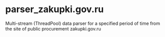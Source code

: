 # parser_zakupki.gov.ru
Multi-stream (ThreadPool) data parser for a specified period of time from the site of public procurement zakupki.gov.ru
